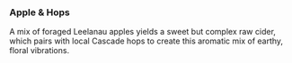 <h3 class="panels--title green"><b>Apple &amp; Hops</b></h3>

A mix of foraged Leelanau apples yields a sweet but complex raw cider, which pairs with local Cascade hops to create this aromatic mix of earthy, floral vibrations.